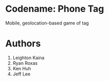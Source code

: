 Codename: Phone Tag
=========

Mobile, geolocation-based game of tag

# Authors

1. Leighton Kaina
2. Ryan Roxas
3. Ken Huh
4. Jeff Lee
